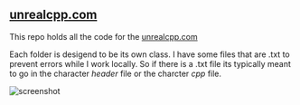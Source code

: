## [unrealcpp.com](https://unrealcpp.com/)

This repo holds all the code for the [unrealcpp.com](https://unrealcpp.com/)

Each folder is desigend to be its own class. I have some files that are .txt to prevent errors while I work locally. So if there is a .txt file its typically meant to go in the character *header* file or the charcter *cpp* file.

![screenshot](https://res.cloudinary.com/several-levels/image/upload/v1513967509/screenshot_r4yrhw.png "screenshot")
